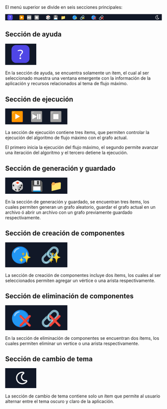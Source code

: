 El menú superior se divide en seis secciones principales:

<img alt="Menú superior" src="/img/Ayuda/App/MenuSuperior/MenuSuperior.png" width="800em">

## Sección de ayuda

<img alt="Sección de Ayuda" src="/img/Ayuda/App/MenuSuperior/SeccionAyuda.png" width="100em">

En la sección de ayuda, se encuentra solamente un ítem, el cual al ser seleccionado muestra una ventana emergente con la información de la aplicación y recursos relacionados al tema de flujo máximo.

## Sección de ejecución

<img alt="Sección de Ejecución" src="/img/Ayuda/App/MenuSuperior/SeccionEjecucion.png" width="200em">

La sección de ejecución contiene tres ítems, que permiten controlar la ejecución del algoritmo de flujo máximo con el grafo actual.

El primero inicia la ejecución del flujo máximo, el segundo permite avanzar una iteración del algoritmo y el tercero detiene la ejecución.

## Sección de generación y guardado

<img alt="Sección de Generación y Guardado" src="/img/Ayuda/App/MenuSuperior/SeccionGeneracionyGuardado.png" width="200em">

En la sección de generación y guardado, se encuentran tres ítems, los cuales permiten generan un grafo aleatorio, guardar el grafo actual en un archivo ó abrir un archivo con un grafo previamente guardado respectivamente.

## Sección de creación de componentes

<img alt="Sección de Creación de Componentes" src="/img/Ayuda/App/MenuSuperior/SeccionCreacionComponentes.png" width="200em">

La sección de creación de componentes incluye dos ítems, los cuales al ser seleccionados permiten agregar un vértice o una arista respectivamente.

## Sección de eliminación de componentes

<img alt="Sección de Eliminación de Componentes" src="/img/Ayuda/App/MenuSuperior/SeccionEliminacionComponentes.png" width="200em">

En la sección de eliminación de componentes se encuentran dos ítems, los cuales permiten eliminar un vertice o una arista respectivamente.

## Sección de cambio de tema

<img alt="Sección de Cambio de Tema" src="/img/Ayuda/App/MenuSuperior/SeccionCambioTema.png" width="100em">

La sección de cambio de tema contiene solo un ítem que permite al usuario alternar entre el tema oscuro y claro de la aplicación.